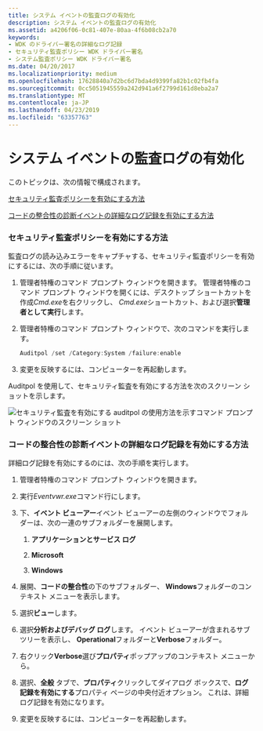 ```yaml
---
title: システム イベントの監査ログの有効化
description: システム イベントの監査ログの有効化
ms.assetid: a4206f06-0c81-407e-80aa-4f6b08cb2a70
keywords:
- WDK のドライバー署名の詳細なログ記録
- セキュリティ監査ポリシー WDK ドライバー署名
- システム監査ポリシー WDK ドライバー署名
ms.date: 04/20/2017
ms.localizationpriority: medium
ms.openlocfilehash: 17628840a7d2bc6d7bda4d9399fa82b1c02fb4fa
ms.sourcegitcommit: 0cc5051945559a242d941a6f2799d161d8eba2a7
ms.translationtype: MT
ms.contentlocale: ja-JP
ms.lasthandoff: 04/23/2019
ms.locfileid: "63357763"
---
```

# <a name="enabling-the-system-event-audit-log"></a>システム イベントの監査ログの有効化


このトピックは、次の情報で構成されます。

[セキュリティ監査ポリシーを有効にする方法](#how-to-enable-security-audit-policy)

[コードの整合性の診断イベントの詳細なログ記録を有効にする方法](#how-to-enable-verbose-logging-of-code-integrity-diagnostic-events)

### <a href="" id="how-to-enable-security-audit-policy"></a> セキュリティ監査ポリシーを有効にする方法

監査ログの読み込みエラーをキャプチャする、セキュリティ監査ポリシーを有効にするには、次の手順に従います。

1.  管理者特権のコマンド プロンプト ウィンドウを開きます。 管理者特権のコマンド プロンプト ウィンドウを開くには、デスクトップ ショートカットを作成*Cmd.exe*を右クリックし、 *Cmd.exe*ショートカット、および選択**管理者として実行**します。

2.  管理者特権のコマンド プロンプト ウィンドウで、次のコマンドを実行します。

    ```cpp
    Auditpol /set /Category:System /failure:enable
    ```

3.  変更を反映するには、コンピューターを再起動します。

Auditpol を使用して、セキュリティ監査を有効にする方法を次のスクリーン ショットを示します。

![セキュリティ監査を有効にする auditpol の使用方法を示すコマンド プロンプト ウィンドウのスクリーン ショット](images/driver-signing-enable-auditpol.png)

### <a href="" id="how-to-enable-verbose-logging-of-code-integrity-diagnostic-events"></a> コードの整合性の診断イベントの詳細なログ記録を有効にする方法

詳細ログ記録を有効にするのには、次の手順を実行します。

1.  管理者特権のコマンド プロンプト ウィンドウを開きます。

2.  実行*Eventvwr.exe*コマンド行にします。

3.  下、**イベント ビューアー**イベント ビューアーの左側のウィンドウでフォルダーは、次の一連のサブフォルダーを展開します。

    1.  **アプリケーションとサービス ログ**

    2.  **Microsoft**

    3.  **Windows**

4.  展開、**コードの整合性**の下のサブフォルダー、 **Windows**フォルダーのコンテキスト メニューを表示します。

5.  選択**ビュー**します。

6.  選択**分析およびデバッグ ログ**します。 イベント ビューアーが含まれるサブツリーを表示し、 **Operational**フォルダーと**Verbose**フォルダー。

7.  右クリック**Verbose**選び**プロパティ**ポップアップのコンテキスト メニューから。

8.  選択、**全般** タブで、**プロパティ**クリックしてダイアログ ボックスで、**ログ記録を有効にする**プロパティ ページの中央付近オプション。 これは、詳細ログ記録を有効になります。

9.  変更を反映するには、コンピューターを再起動します。

 

 





